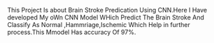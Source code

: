 This Project Is about  Brain Stroke Predication Using CNN.Here I Have developed My oWn CNN Model WHich Predict The Brain Stroke And Classify As Normal ,Hammriage,Ischemic Which Help in further process.This Mmodel Has accuracy Of 97%.
